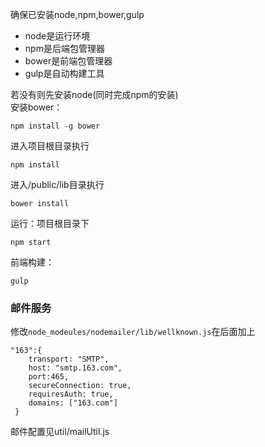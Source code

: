 确保已安装node,npm,bower,gulp  
- node是运行环境
- npm是后端包管理器
- bower是前端包管理器
- gulp是自动构建工具

若没有则先安装node(同时完成npm的安装)  
安装bower：
```text
npm install -g bower
```
进入项目根目录执行
```text
npm install
```
进入/public/lib目录执行
```text
bower install
```
运行：项目根目录下
```text
npm start
```
前端构建：
```text
gulp
```

### 邮件服务
修改`node_modeules/nodemailer/lib/wellknown.js`在后面加上
```text
"163":{
    transport: "SMTP",
    host: "smtp.163.com",
    port:465,
    secureConnection: true,
    requiresAuth: true,
    domains: ["163.com"]
 }
```
邮件配置见util/mailUtil.js